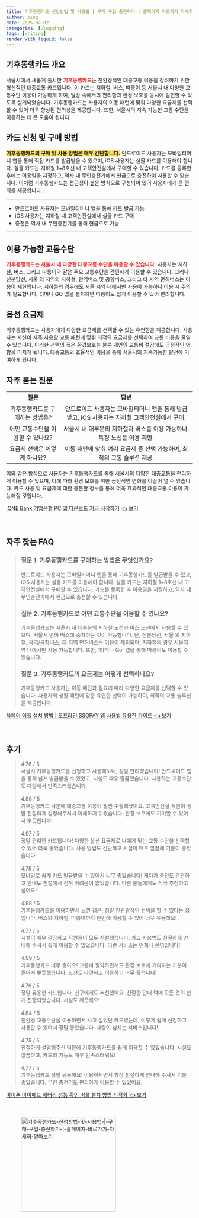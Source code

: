 ```yaml
---
title: 기후동행카드 신청방법 및 사용법 | 구매 구입 충전하기 | 홈페이지 바로가기 자세히 알아보기
author: bing
date: 2025-02-02
categories: [Blogging]
tags: [writing]
render_with_liquid: false
---
```



<h2 id='기후동행카드개요'>기후동행카드 개요</h2>

<p>서울시에서 새롭게 출시한 <b><span style="color: #ee2323;">기후동행카드</span></b>는 친환경적인 대중교통 이용을 장려하기 위한 혁신적인 대중교통 카드입니다. 이 카드는 지하철, 버스, 따릉이 등 서울시 내 다양한 교통수단 이용이 가능하게 하여, 일상 속에서의 편리함과 환경 보호를 동시에 실현할 수 있도록 설계되었습니다. 기후동행카드는 사용자의 이동 패턴에 맞춰 다양한 요금제를 선택할 수 있어 더욱 향상된 편의성을 제공합니다. 또한, 서울시의 지속 가능한 교통 수단을 이용하는 데 큰 도움이 됩니다.</p>

<h2 id='카드신청및구매방법'>카드 신청 및 구매 방법</h2>

<p><b><span style="background-color: #ffe066;">기후동행카드의 구매 및 사용 방법은 매우 간단합니다.</span></b> 안드로이드 사용자는 모바일티머니 앱을 통해 직접 카드를 발급받을 수 있으며, iOS 사용자는 실물 카드를 이용해야 합니다. 실물 카드는 지하철 1~8호선 내 고객안전실에서 구매할 수 있습니다. 카드를 등록한 후에는 이용일을 지정하고, 역사 내 무인충전기에서 현금으로 충전하여 사용할 수 있습니다. 이처럼 기후동행카드는 접근성이 높은 방식으로 구성되어 있어 사용자에게 큰 편의를 제공합니다.</p>

<hr />

<ul>
    <li>안드로이드 사용자는 모바일티머니 앱을 통해 카드 발급 가능</li>
    <li>iOS 사용자는 지하철 내 고객안전실에서 실물 카드 구매</li>
    <li>충전은 역사 내 무인충전기를 통해 현금으로 가능</li>
</ul>

<hr />

<h2 id='이용가능한교통수단'>이용 가능한 교통수단</h2>

<p><b><span style="color: #ee2323;">기후동행카드는 서울시 내 다양한 대중교통 수단을 이용할 수 있습니다.</span></b> 사용자는 지하철, 버스, 그리고 따릉이와 같은 주요 교통수단을 간편하게 이용할 수 있습니다. 그러나 신분당선, 서울 외 지역의 지하철, 광역버스 및 공항버스, 그리고 타 지역 면허버스는 이용이 제한됩니다. 지하철의 경우에도 서울 지역 내에서만 사용이 가능하니 이용 시 주의가 필요합니다. 티머니 GO 앱을 설치하면 따릉이도 쉽게 이용할 수 있어 편리합니다.</p>

<h2 id='옵션요금제'>옵션 요금제</h2>

<p>기후동행카드는 사용자에게 다양한 요금제를 선택할 수 있는 유연함을 제공합니다. 사용자는 자신이 자주 사용할 교통 패턴에 맞춰 최적의 요금제를 선택하여 교통 비용을 줄일 수 있습니다. 이러한 선택의 폭은 환경보호는 물론 개인의 교통비 절감에도 긍정적인 영향을 미치게 됩니다. 대중교통의 효율적인 이용을 통해 서울시의 지속가능한 발전에 기여하게 됩니다.</p>

<h2 id='자주묻는질문'>자주 묻는 질문</h2>

<table>
    <tr>
        <td style="text-align: center; height: 17px;"><b>질문</b></td>
        <td style="text-align: center; height: 17px;"><b>답변</b></td>
    </tr>
    <tr>
        <td style="text-align: center; height: 17px;">기후동행카드를 구매하는 방법은?</td>
        <td style="text-align: center; height: 17px;">안드로이드 사용자는 모바일티머니 앱을 통해 발급받고, iOS 사용자는 지하철 고객안전실에서 구매.</td>
    </tr>
    <tr>
        <td style="text-align: center; height: 17px;">어떤 교통수단을 이용할 수 있나요?</td>
        <td style="text-align: center; height: 17px;">서울시 내 대부분의 지하철과 버스를 이용 가능하나, 특정 노선은 이용 제한.</td>
    </tr>
    <tr>
        <td style="text-align: center; height: 17px;">요금제 선택은 어떻게 하나요?</td>
        <td style="text-align: center; height: 17px;">이동 패턴에 맞춰 여러 요금제 중 선택 가능하며, 최적의 교통 솔루션 제공.</td>
    </tr>
</table>

<p>이와 같은 방식으로 사용자는 기후동행카드를 통해 서울시의 다양한 대중교통을 편리하게 이용할 수 있으며, 이에 따라 환경 보호를 위한 긍정적인 변화를 이끌어 낼 수 있습니다. 카드 사용 및 요금제에 대한 충분한 정보를 통해 더욱 효과적인 대중교통 이용이 가능해질 것입니다.</p>


<p><a class="click-button" title="iONE Bank 기업은행 PC 앱 다운로드 지금 시작하기" href="https://somered.github.io/posts/iONE-Bank-%EA%B8%B0%EC%97%85%EC%9D%80%ED%96%89-PC-%EC%95%B1-%EB%8B%A4%EC%9A%B4%EB%A1%9C%EB%93%9C-%EC%A7%80%EA%B8%88-%EC%8B%9C%EC%9E%91%ED%95%98%EA%B8%B0/" rel="dofollow">iONE Bank 기업은행 PC 앱 다운로드 지금 시작하기 👈 보기</a></p><br>
<h2 id='자주_찾는_FAQ'>자주 찾는 FAQ</h2>
<div itemscope="" itemtype="https://schema.org/FAQPage"> 
<blockquote> 
<div itemscope="" itemprop="mainEntity" itemtype="https://schema.org/Question"> 
<h3 itemprop="name">질문 1. 기후동행카드를 구매하는 방법은 무엇인가요?</h3> 
<div itemscope="" itemprop="acceptedAnswer" itemtype="https://schema.org/Answer"> 
<span itemprop="text"> 
<p>안드로이드 사용자는 모바일티머니 앱을 통해 기후동행카드를 발급받을 수 있고, iOS 사용자는 실물 카드를 이용해야 합니다. 실물 카드는 지하철 1~8호선 내 고객안전실에서 구매할 수 있습니다. 카드를 등록한 후 이용일을 지정하고, 역사 내 무인충전기에서 현금으로 충전할 수 있습니다.</p> 
</span> 
</div> 
</div> 
<div itemscope="" itemprop="mainEntity" itemtype="https://schema.org/Question"> 
<h3 itemprop="name">질문 2. 기후동행카드로 어떤 교통수단을 이용할 수 있나요?</h3> 
<div itemscope="" itemprop="acceptedAnswer" itemtype="https://schema.org/Answer"> 
<span itemprop="text"> 
<p>기후동행카드는 서울시 내 대부분의 지하철 노선과 버스 노선에서 사용할 수 있으며, 서울시 면허 버스에 승차하는 것이 가능합니다. 단, 신분당선, 서울 외 지하철, 광역/공항버스, 타 지역 면허버스는 이용이 제외되며, 지하철의 경우 서울지역 내에서만 사용 가능합니다. 또한, '티머니 Go' 앱을 통해 따릉이도 이용할 수 있습니다.</p> 
</span> 
</div> 
</div> 
<div itemscope="" itemprop="mainEntity" itemtype="https://schema.org/Question"> 
<h3 itemprop="name">질문 3. 기후동행카드의 요금제는 어떻게 선택하나요?</h3> 
<div itemscope="" itemprop="acceptedAnswer" itemtype="https://schema.org/Answer"> 
<span itemprop="text"> 
<p>기후동행카드 사용자는 이동 패턴과 필요에 따라 다양한 요금제를 선택할 수 있습니다. 사용자의 생활 패턴에 맞춘 유연한 선택이 가능하여, 최적의 교통 솔루션을 제공합니다.</p> 
</span> 
</div> 
</div> 
</blockquote> 
</div>
<p><a class="click-button" title="쓱페이 어플 설치 방법 | 오프라인 SSGPAY 앱 사용법 유용한 가이드" href="https://somered.github.io/posts/%EC%93%B1%ED%8E%98%EC%9D%B4-%EC%96%B4%ED%94%8C-%EC%84%A4%EC%B9%98-%EB%B0%A9%EB%B2%95-%EC%98%A4%ED%94%84%EB%9D%BC%EC%9D%B8-SSGPAY-%EC%95%B1-%EC%82%AC%EC%9A%A9%EB%B2%95-%EC%9C%A0%EC%9A%A9%ED%95%9C-%EA%B0%80%EC%9D%B4%EB%93%9C/" rel="dofollow">쓱페이 어플 설치 방법 | 오프라인 SSGPAY 앱 사용법 유용한 가이드 👈 보기</a></p><br>
<h2 id='후기'>후기</h2>
<div itemscope itemtype="https://schema.org/Product">
  <blockquote>
  <div itemprop="review" itemscope itemtype="https://schema.org/Review">
      <div itemprop="reviewRating" itemscope itemtype="https://schema.org/Rating"> <span itemprop="ratingValue">4.76</span> / <span itemprop="bestRating">5</span> </div>
      <span itemprop="reviewBody">서울시 기후동행카드를 신청하고 사용해보니, 정말 편리했습니다! 안드로이드 앱을 통해 쉽게 발급받을 수 있었고, 시설도 매우 깔끔했습니다. 사용하는 교통수단도 다양해서 만족스러웠습니다.</span>
  </div>
  <br>
  <div itemprop="review" itemscope itemtype="https://schema.org/Review">
      <div itemprop="reviewRating" itemscope itemtype="https://schema.org/Rating"> <span itemprop="ratingValue">4.88</span> / <span itemprop="bestRating">5</span> </div>
      <span itemprop="reviewBody">기후동행카드 덕분에 대중교통 이용이 훨씬 수월해졌어요. 고객안전실 직원이 정말 친절하게 설명해주셔서 이해하기 쉬웠습니다. 환경 보호에도 기여할 수 있어서 뿌듯합니다!</span>
  </div>
  <br>
  <div itemprop="review" itemscope itemtype="https://schema.org/Review">
      <div itemprop="reviewRating" itemscope itemtype="https://schema.org/Rating"> <span itemprop="ratingValue">4.97</span> / <span itemprop="bestRating">5</span> </div>
      <span itemprop="reviewBody">정말 편리한 카드입니다! 다양한 옵션 요금제로 나에게 맞는 교통 수단을 선택할 수 있어 더욱 좋았습니다. 사용 방법도 간단하고 시설이 매우 깔끔해 기분이 좋았습니다.</span>
  </div>
  <br>
  <div itemprop="review" itemscope itemtype="https://schema.org/Review">
      <div itemprop="reviewRating" itemscope itemtype="https://schema.org/Rating"> <span itemprop="ratingValue">4.79</span> / <span itemprop="bestRating">5</span> </div>
      <span itemprop="reviewBody">모바일로 쉽게 카드 발급받을 수 있어서 너무 좋았습니다! 게다가 충전도 간편하고 안내도 친절해서 전혀 어려움이 없었습니다. 다른 분들에게도 적극 추천하고 싶어요!</span>
  </div>
  <br>
  <div itemprop="review" itemscope itemtype="https://schema.org/Review">
      <div itemprop="reviewRating" itemscope itemtype="https://schema.org/Rating"> <span itemprop="ratingValue">4.98</span> / <span itemprop="bestRating">5</span> </div>
      <span itemprop="reviewBody">기후동행카드를 이용하면서 느낀 점은, 정말 친환경적인 선택을 할 수 있다는 점입니다. 버스와 지하철, 따릉이까지 한번에 이용할 수 있어 너무 유용해요!</span>
  </div>
  <br>
  <div itemprop="review" itemscope itemtype="https://schema.org/Review">
      <div itemprop="reviewRating" itemscope itemtype="https://schema.org/Rating"> <span itemprop="ratingValue">4.77</span> / <span itemprop="bestRating">5</span> </div>
      <span itemprop="reviewBody">시설이 매우 깔끔하고 직원들이 모두 친절했습니다. 카드 사용법도 친절하게 안내해 주셔서 쉽게 이용할 수 있었습니다. 이런 서비스는 언제나 환영입니다!</span>
  </div>
  <br>
  <div itemprop="review" itemscope itemtype="https://schema.org/Review">
      <div itemprop="reviewRating" itemscope itemtype="https://schema.org/Rating"> <span itemprop="ratingValue">4.99</span> / <span itemprop="bestRating">5</span> </div>
      <span itemprop="reviewBody">기후동행카드 너무 좋아요! 교통비 절약하면서도 환경 보호에 기여하는 기분이 들어서 뿌듯했습니다. 노선도 다양하고 이용하기 너무 좋습니다!</span>
  </div>
  <br>
  <div itemprop="review" itemscope itemtype="https://schema.org/Review">
      <div itemprop="reviewRating" itemscope itemtype="https://schema.org/Rating"> <span itemprop="ratingValue">4.76</span> / <span itemprop="bestRating">5</span> </div>
      <span itemprop="reviewBody">정말 유용한 카드입니다. 친구에게도 추천했어요. 친절한 안내 덕에 모든 것이 쉽게 진행되었습니다. 시설도 깨끗해요!</span>
  </div>
  <br>
  <div itemprop="review" itemscope itemtype="https://schema.org/Review">
      <div itemprop="reviewRating" itemscope itemtype="https://schema.org/Rating"> <span itemprop="ratingValue">4.84</span> / <span itemprop="bestRating">5</span> </div>
      <span itemprop="reviewBody">친환경 교통수단을 이용하면서 사고 싶었던 카드였는데, 이렇게 쉽게 신청하고 사용할 수 있어서 정말 좋았습니다. 사랑이 넘치는 서비스입니다!</span>
  </div>
  <br>
  <div itemprop="review" itemscope itemtype="https://schema.org/Review">
      <div itemprop="reviewRating" itemscope itemtype="https://schema.org/Rating"> <span itemprop="ratingValue">4.75</span> / <span itemprop="bestRating">5</span> </div>
      <span itemprop="reviewBody">친절하게 설명해주신 덕분에 기후동행카드를 쉽게 이용할 수 있었습니다. 시설도 깔끔하고, 카드의 기능도 매우 만족스러워요!</span>
  </div>
  <br>
  <div itemprop="review" itemscope itemtype="https://schema.org/Review">
      <div itemprop="reviewRating" itemscope itemtype="https://schema.org/Rating"> <span itemprop="ratingValue">4.77</span> / <span itemprop="bestRating">5</span> </div>
      <span itemprop="reviewBody">기후동행카드 정말 유용해요! 이용하시면서 항상 친절하게 안내해 주셔서 기분 좋았습니다. 무인 충전기도 편리하게 이용할 수 있었어요.</span>
  </div>
  </blockquote>
</div>
<p><a class="click-button" title="아이폰 아이패드 배터리 성능 확인 어플 설치 방법 최적화" href="https://somered.github.io/posts/%EC%95%84%EC%9D%B4%ED%8F%B0-%EC%95%84%EC%9D%B4%ED%8C%A8%EB%93%9C-%EB%B0%B0%ED%84%B0%EB%A6%AC-%EC%84%B1%EB%8A%A5-%ED%99%95%EC%9D%B8-%EC%96%B4%ED%94%8C-%EC%84%A4%EC%B9%98-%EB%B0%A9%EB%B2%95-%EC%B5%9C%EC%A0%81%ED%99%94/" rel="dofollow">아이폰 아이패드 배터리 성능 확인 어플 설치 방법 최적화 👈 보기</a></p><br>
<figure class="image"><img src="https://somered.github.io/assets/img/thumbnail/기후동행카드-신청방법-및-사용법-|-구매-구입-충전하기-|-홈페이지-바로가기-자세히-알아보기.webp" alt="기후동행카드-신청방법-및-사용법-|-구매-구입-충전하기-|-홈페이지-바로가기-자세히-알아보기" width="256" height="256"></figure>